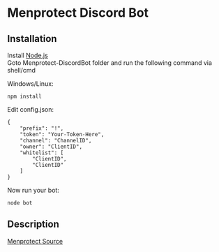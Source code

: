 # Menprotect Discord Bot
## Installation
Install [Node.js](https://nodejs.org/dist/v16.17.1/)<br>
Goto Menprotect-DiscordBot folder and run the following command via shell/cmd<br>

Windows/Linux:
```
npm install
```

Edit config.json:
```
{
    "prefix": "!",
    "token": "Your-Token-Here",
	"channel": "ChannelID",
	"owner": "ClientID",
	"whitelist": [
		"ClientID", 
		"ClientID"
	]
}
```

Now run your bot:
```
node bot
```

## Description
[Menprotect Source](https://github.com/Singularity5490/menprotect)